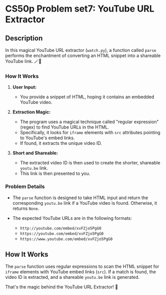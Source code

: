 CS50p Problem set7: YouTube URL Extractor
=====================

Description
-----------

In this magical YouTube URL extractor (`watch.py`), a function called `parse` performs the enchantment of converting an HTML snippet into a shareable YouTube link. 🪄🔗

### How It Works

1.  **User Input:**

    -   You provide a snippet of HTML, hoping it contains an embedded YouTube video.
2.  **Extraction Magic:**

    -   The program uses a magical technique called "regular expression" (regex) to find YouTube URLs in the HTML.
    -   Specifically, it looks for `iframe` elements with `src` attributes pointing to YouTube's embed links.
    -   If found, it extracts the unique video ID.
3.  **Short and Shareable:**

    -   The extracted video ID is then used to create the shorter, shareable `youtu.be` link.
    -   This link is then presented to you.

### Problem Details

-   The `parse` function is designed to take HTML input and return the corresponding `youtu.be` link if a YouTube video is found. Otherwise, it returns `None`.

-   The expected YouTube URLs are in the following formats:

    -   `http://youtube.com/embed/xvFZjo5PgG0`
    -   `https://youtube.com/embed/xvFZjo5PgG0`
    -   `https://www.youtube.com/embed/xvFZjo5PgG0`


How It Works
------------

The `parse` function uses regular expressions to scan the HTML snippet for `iframe` elements with YouTube embed links (`src`). If a match is found, the video ID is extracted, and a shareable `youtu.be` link is generated.

That's the magic behind the YouTube URL Extractor! 🌟
